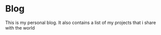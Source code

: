 # Blog
This is my personal blog. It also contains a list of my projects that i share with the world
